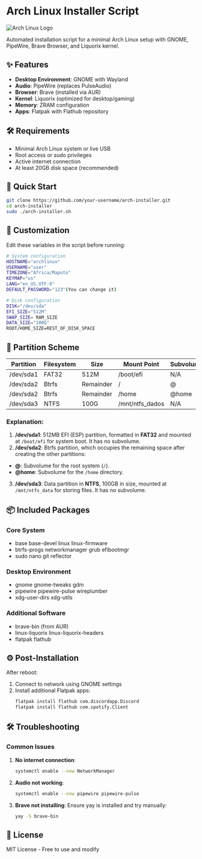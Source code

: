 
# Arch Linux Installer Script

![Arch Linux Logo](https://archlinux.org/static/logos/archlinux-logo-dark-1200dpi.b42bd35d5916.png)

Automated installation script for a minimal Arch Linux setup with GNOME, PipeWire, Brave Browser, and Liquorix kernel.

## ✨ Features

- **Desktop Environment**: GNOME with Wayland
- **Audio**: PipeWire (replaces PulseAudio)
- **Browser**: Brave (installed via AUR)
- **Kernel**: Liquorix (optimized for desktop/gaming)
- **Memory**: ZRAM configuration
- **Apps**: Flatpak with Flathub repository

## 🛠 Requirements

- Minimal Arch Linux system or live USB
- Root access or sudo privileges
- Active internet connection
- At least 20GB disk space (recommended)

## 🚀 Quick Start

```bash
git clone https://github.com/your-username/arch-installer.git
cd arch-installer
sudo ./arch-installer.sh
```

## 🔧 Customization

Edit these variables in the script before running:

```bash
# System configuration
HOSTNAME="archlinux"
USERNAME="user"
TIMEZONE="Africa/Maputo"
KEYMAP="us"
LANG="en_US.UTF-8"
DEFAULT_PASSWORD="123"(You can change it)

# Disk configuration
DISK="/dev/sda"
EFI_SIZE="512M"
SWAP_SIZE= RAM_SIZE
DATA_SIZE="100G"
ROOT/HOME_SIZE=REST_OF_DISK_SPACE
```

## 📂 Partition Scheme

| Partition   | Filesystem | Size  | Mount Point     | Subvolume      |
|-------------|------------|-------|-----------------|----------------|
| /dev/sda1   | FAT32      | 512M  | /boot/efi       | N/A            |
| /dev/sda2   | Btrfs      | Remainder  | /               | @              |
| /dev/sda2   | Btrfs      | Remainder  | /home           | @home          |
| /dev/sda3   | NTFS       | 100G  | /mnt/ntfs_dados | N/A            |

### Explanation:

1. **/dev/sda1**: 512MB EFI (ESP) partition, formatted in **FAT32** and mounted at `/boot/efi` for system boot. It has no subvolume.
2. **/dev/sda2**: Btrfs partition, which occupies the remaining space after creating the other partitions:
- **@**: Subvolume for the root system (`/`).
- **@home**: Subvolume for the `/home` directory.
3. **/dev/sda3**: Data partition in **NTFS**, 100GB in size, mounted at `/mnt/ntfs_data` for storing files. It has no subvolume.

## 📦 Included Packages

### Core System
- base base-devel linux linux-firmware
- btrfs-progs networkmanager grub efibootmgr
- sudo nano git reflector

### Desktop Environment
- gnome gnome-tweaks gdm
- pipewire pipewire-pulse wireplumber
- xdg-user-dirs xdg-utils

### Additional Software
- brave-bin (from AUR)
- linux-liquorix linux-liquorix-headers
- flatpak flathub

## ⚙️ Post-Installation

After reboot:
1. Connect to network using GNOME settings
2. Install additional Flatpak apps:
   ```bash
   flatpak install flathub com.discordapp.Discord
   flatpak install flathub com.spotify.Client
   ```

## 🛠 Troubleshooting

### Common Issues
1. **No internet connection**:
   ```bash
   systemctl enable --now NetworkManager
   ```

2. **Audio not working**:
   ```bash
   systemctl enable --now pipewire pipewire-pulse
   ```

3. **Brave not installing**:
   Ensure yay is installed and try manually:
   ```bash
   yay -S brave-bin
   ```

## 📜 License

MIT License - Free to use and modify
